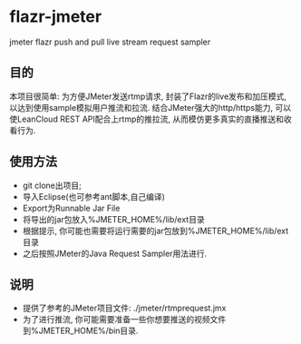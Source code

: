 # flazr-jmeter
jmeter flazr push and pull live stream request sampler

## 目的
本项目很简单: 为方便JMeter发送rtmp请求, 封装了Flazr的live发布和加压模式, 以达到使用sample模拟用户推流和拉流.
结合JMeter强大的http/https能力, 可以使LeanCloud REST API配合上rtmp的推拉流, 从而模仿更多真实的直播推送和收看行为.

## 使用方法
* git clone出项目;
* 导入Eclipse(也可参考ant脚本,自己编译)
* Export为Runnable Jar File
* 将导出的jar包放入%JMETER_HOME%/lib/ext目录
* 根据提示, 你可能也需要将运行需要的jar包放到%JMETER_HOME%/lib/ext目录
* 之后按照JMeter的Java Request Sampler用法进行.

## 说明
* 提供了参考的JMeter项目文件: ./jmeter/rtmprequest.jmx
* 为了进行推流, 你可能需要准备一些你想要推送的视频文件到%JMETER_HOME%/bin目录.
